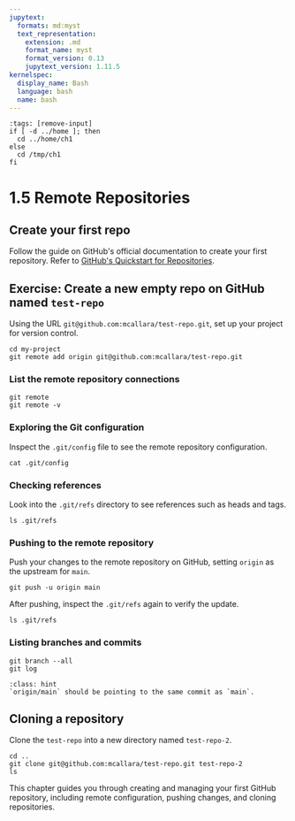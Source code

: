 ```yaml
---
jupytext:
  formats: md:myst
  text_representation:
    extension: .md
    format_name: myst
    format_version: 0.13
    jupytext_version: 1.11.5
kernelspec:
  display_name: Bash
  language: bash
  name: bash
---
```


```{code-cell} bash
:tags: [remove-input]
if [ -d ../home ]; then
  cd ../home/ch1
else
  cd /tmp/ch1
fi

```

# 1.5 Remote Repositories

## Create your first repo
Follow the guide on GitHub's official documentation to create your first repository. Refer to [GitHub's Quickstart for Repositories](https://docs.github.com/en/repositories/creating-and-managing-repositories/quickstart-for-repositories).

## Exercise: Create a new empty repo on GitHub named `test-repo`
Using the URL `git@github.com:mcallara/test-repo.git`, set up your project for version control.

```{code-cell} bash
cd my-project
git remote add origin git@github.com:mcallara/test-repo.git
```

### List the remote repository connections
```{code-cell} bash
git remote
git remote -v
```

### Exploring the Git configuration
Inspect the `.git/config` file to see the remote repository configuration.

```{code-cell} bash
cat .git/config
```

### Checking references
Look into the `.git/refs` directory to see references such as heads and tags.

```{code-cell} bash
ls .git/refs
```

### Pushing to the remote repository
Push your changes to the remote repository on GitHub, setting `origin` as the upstream for `main`.

```{code-cell} bash
git push -u origin main
```

After pushing, inspect the `.git/refs` again to verify the update.

```{code-cell} bash
ls .git/refs
```

### Listing branches and commits
```{code-cell} bash
git branch --all
git log
```

```{admonition} What to notice
:class: hint
`origin/main` should be pointing to the same commit as `main`.
```

## Cloning a repository
Clone the `test-repo` into a new directory named `test-repo-2`.

```{code-cell} bash
cd ..
git clone git@github.com:mcallara/test-repo.git test-repo-2
ls
```

This chapter guides you through creating and managing your first GitHub repository, including remote configuration, pushing changes, and cloning repositories.